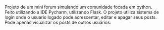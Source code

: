 Projeto de um mini forum simulando um comunidade focada em python. 
Feito utilizando a IDE Pycharm, utilizando Flask.
O projeto utiliza sistema de login onde o usuario logado pode acrescentar, editar e apagar seus posts. Pode apenas visualizar os posts de outros usuários.
